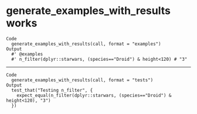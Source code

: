 # generate_examples_with_results works

    Code
      generate_examples_with_results(call, format = "examples")
    Output
      #' @examples
      #' n_filter(dplyr::starwars, (species=="Droid") & height<120) # "3"

---

    Code
      generate_examples_with_results(call, format = "tests")
    Output
      test_that("Testing n_filter", {
        expect_equal(n_filter(dplyr::starwars, (species=="Droid") & height<120), "3")
      })


